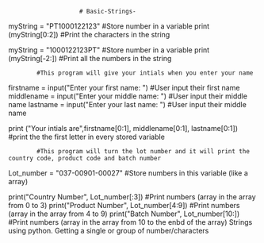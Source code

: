                         # Basic-Strings-
                        
myString =  "PT1000122123" #Store number in a variable 
print (myString[0:2]) #Print the characters in the string 

myString =  "1000122123PT" #Store number in a variable 
print (myString[-2:]) #Print all the numbers in the string 

            #This program will give your intials when you enter your name 

firstname =  input("Enter your first name: ") #User input their first name 
middlename =  input("Enter your middle name: ") #User input their middle name 
lastname =  input("Enter your last name: ") #User input their middle name 

print ("Your intials are",firstname[0:1], middlename[0:1], lastname[0:1]) #print the the first letter in every stored variable 



            #This program will turn the lot number and it will print the country code, product code and batch number 

Lot_number = "037-00901-00027" #Store numbers in this variable (like a array)

print("Country Number", Lot_number[:3]) #Print numbers (array in the array from 0 to 3)
print("Product Number", Lot_number[4:9]) #Print numbers (array in the array from 4 to 9)
print("Batch Number", Lot_number[10:]) #Print numbers (array in the array from 10 to the enbd of the array)
Strings using python. Getting a single or group of number/characters 
